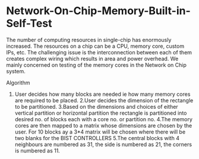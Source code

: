 # Network-On-Chip-Memory-Built-in-Self-Test

The number of computing resources in single-chip has enormously increased. 
The resources on a chip can be a CPU, memory core, custom IPs, etc. 
The challenging issue is the interconnection between each of them creates complex wiring which results in area and power overhead. 
We mainly concerned on testing of the memory cores in the Network on Chip system.

Algorithm
1. User decides how many blocks are needed ie how many memory cores are required to be placed.
2.User decides the dimension of the rectangle to be partitioned.
3.Based on the dimensions and choices of either vertical partition or horizontal partition the rectangle is partitioned into desired no. of blocks each with a core no. or partition no.
4.The memory cores are then mapped to a matrix whose dimensions are chosen by the user. For 10 blocks ay a 3*4 matrix will be chosen where there will be two blanks for the BIST CONTROLLERS
5.The central blocks with 4 neighbours are numbered as 31, the side is numbered as 21, the corners is numbered as 11.
